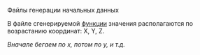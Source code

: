 Файлы генерации начальных данных

В файле сгенерируемой [функции](function.txt) значения располагаются по возрастанию координат:
X, Y, Z.

*Вначале бегаем по x, потом по y, и т.д.*